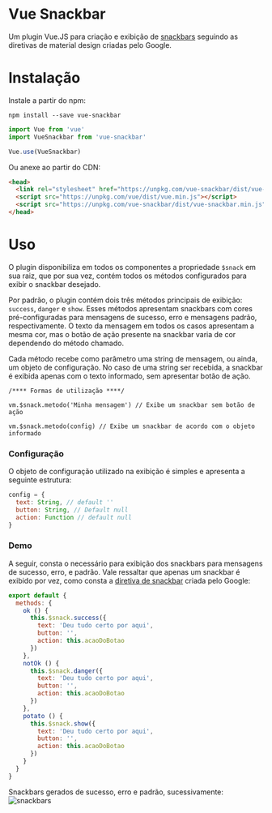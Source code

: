 # Vue Snackbar

Um plugin Vue.JS para criação e exibição de [snackbars](https://material.io/design/components/snackbars.html) seguindo as diretivas de material design criadas pelo Google.

# Instalação

Instale a partir do npm:
```console
npm install --save vue-snackbar
```
```javascript
import Vue from 'vue'
import VueSnackbar from 'vue-snackbar' 

Vue.use(VueSnackbar)
```
Ou anexe ao partir do CDN:

```html
<head>
  <link rel="stylesheet" href="https://unpkg.com/vue-snackbar/dist/vue-snackbar.min.css">  
  <script src="https://unpkg.com/vue/dist/vue.min.js"></script>
  <script src="https://unpkg.com/vue-snackbar/dist/vue-snackbar.min.js"></script>
</head>
```

# Uso
O plugin disponibiliza em todos os componentes a propriedade `$snack` em sua raiz, que por sua vez, contém todos os métodos configurados para exibir o snackbar desejado.

Por padrão, o plugin contém dois três métodos principais de exibição: `success`, `danger` e `show`. Esses métodos apresentam snackbars com cores pré-configuradas para mensagens de sucesso, erro e mensagens padrão, respectivamente. O texto da mensagem em todos os casos apresentam a mesma cor, mas o botão de ação presente na snackbar varia de cor dependendo do método chamado.

Cada método recebe como parâmetro uma string de mensagem, ou ainda, um objeto de configuração. No caso de uma string ser recebida, a snackbar é exibida apenas com o texto informado, sem apresentar botão de ação.

```javascroipt
/**** Formas de utilização ****/

vm.$snack.metodo('Minha mensagem') // Exibe um snackbar sem botão de ação

vm.$snack.metodo(config) // Exibe um snackbar de acordo com o objeto informado

```

### Configuração
O objeto de configuração utilizado na exibição é simples e apresenta a seguinte estrutura:
```javascript
config = {
  text: String, // default ''
  button: String, // Default null
  action: Function // default null
}
```

### Demo

A seguir, consta o necessário para exibição dos snackbars para mensagens de sucesso, erro, e padrão. Vale ressaltar que apenas um snackbar é exibido por vez, como consta a [diretiva de snackbar](https://material.io/design/components/snackbars.html) criada pelo Google:
```javascript
export default {
  methods: {
    ok () {
      this.$snack.success({
        text: 'Deu tudo certo por aqui',
        button: '',
        action: this.acaoDoBotao
      })
    },
    notOk () {
      this.$snack.danger({
        text: 'Deu tudo certo por aqui',
        button: '',
        action: this.acaoDoBotao
      })
    },
    potato () {
      this.$snack.show({
        text: 'Deu tudo certo por aqui',
        button: '',
        action: this.acaoDoBotao
      })
    }
  }
}
```

Snackbars gerados de sucesso, erro e padrão, sucessivamente:
![snackbars](/img/defaults.png)
